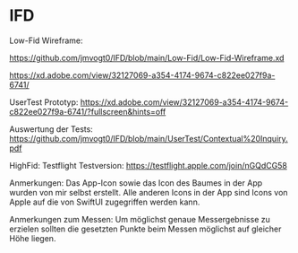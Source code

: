 # IFD

Low-Fid Wireframe:

https://github.com/jmvogt0/IFD/blob/main/Low-Fid/Low-Fid-Wireframe.xd

https://xd.adobe.com/view/32127069-a354-4174-9674-c822ee027f9a-6741/

UserTest Prototyp:
https://xd.adobe.com/view/32127069-a354-4174-9674-c822ee027f9a-6741/?fullscreen&hints=off

Auswertung der Tests:
https://github.com/jmvogt0/IFD/blob/main/UserTest/Contextual%20Inquiry.pdf

HighFid:
Testflight Testversion:
https://testflight.apple.com/join/nGQdCG58 


Anmerkungen:
Das App-Icon sowie das Icon des Baumes in der App wurden von mir selbst erstellt.
Alle anderen Icons in der App sind Icons von Apple auf die von SwiftUI zugegriffen werden kann.

Anmerkungen zum Messen:
Um möglichst genaue Messergebnisse zu erzielen sollten die gesetzten Punkte beim Messen möglichst auf gleicher Höhe liegen.
